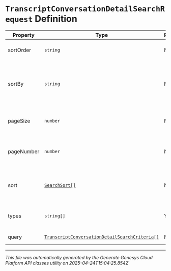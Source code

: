 # `TranscriptConversationDetailSearchRequest` Definition

| Property | Type | Required | Description |
|----------|------|----------|-------------|
| sortOrder | `string` | No | The sort order for results |
| sortBy | `string` | No | The field in the resource that you want to sort the results by |
| pageSize | `number` | No | The number of results per page |
| pageNumber | `number` | No | The page of resources you want to retrieve |
| sort | [`SearchSort[]`](searchsort-definition.md) | No | Multi-value sort order, list of multiple sort values |
| types | `string[]` | Yes | Resource domain type to search |
| query | [`TranscriptConversationDetailSearchCriteria[]`](transcriptconversationdetailsearchcriteria-definition.md) | No | The search criteria |

---

*This file was automatically generated by the Generate Genesys Cloud Platform API classes utility on 2025-04-24T15:04:25.854Z*